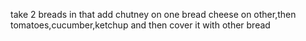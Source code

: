take 2 breads
in that add chutney on one bread
cheese on other,then tomatoes,cucumber,ketchup
and then cover it with other bread
